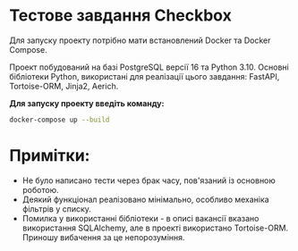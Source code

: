 # Тестове завдання Checkbox
Для запуску проекту потрібно мати встановлений Docker та Docker Compose.

Проект побудований на базі PostgreSQL версії 16 та Python 3.10. Основні бібліотеки Python, використані для реалізації цього завдання: FastAPI, Tortoise-ORM, Jinja2, Aerich.

**Для запуску проекту введіть команду:**

```bash
docker-compose up --build
```

# Примітки:

- Не було написано тести через брак часу, пов'язаний із основною роботою.
- Деякий функціонал реалізовано мінімально, особливо механіка фільтрів у списку.
- Помилка у використанні бібліотеки - в описі вакансії вказано використання SQLAlchemy, але в проекті використано Tortoise-ORM. Приношу вибачення за це непорозуміння.
